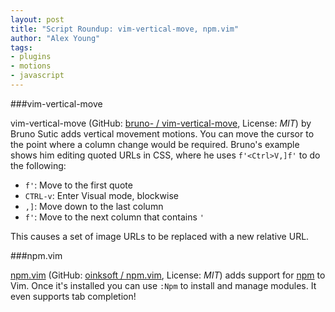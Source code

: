```yaml
---
layout: post
title: "Script Roundup: vim-vertical-move, npm.vim"
author: "Alex Young"
tags: 
- plugins
- motions
- javascript
---
```


###vim-vertical-move

vim-vertical-move (GitHub: [bruno- / vim-vertical-move](https://github.com/bruno-/vim-vertical-move), License: _MIT_) by Bruno Sutic adds vertical movement motions.  You can move the cursor to the point where a column change would be required.  Bruno's example shows him editing quoted URLs in CSS, where he uses `f'<Ctrl>V,]f'` to do the following:

* `f'`: Move to the first quote
* `CTRL-v`: Enter Visual mode, blockwise
* `,]`: Move down to the last column
* `f'`: Move to the next column that contains `'`

This causes a set of image URLs to be replaced with a new relative URL.

###npm.vim

[npm.vim](http://www.vim.org/scripts/script.php?script_id=4783) (GitHub: [oinksoft / npm.vim](https://github.com/oinksoft/npm.vim), License: _MIT_) adds support for [npm](https://npmjs.org/) to Vim.  Once it's installed you can use `:Npm` to install and manage modules.  It even supports tab completion!


